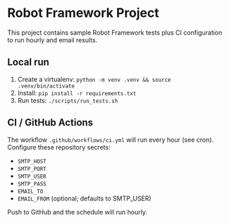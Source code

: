 # Robot Framework Project


This project contains sample Robot Framework tests plus CI configuration to run hourly and email results.


## Local run


1. Create a virtualenv: `python -m venv .venv && source .venv/bin/activate`
2. Install: `pip install -r requirements.txt`
3. Run tests: `./scripts/run_tests.sh`


## CI / GitHub Actions


The workflow `.github/workflows/ci.yml` will run every hour (see cron). Configure these repository secrets:
- `SMTP_HOST`
- `SMTP_PORT`
- `SMTP_USER`
- `SMTP_PASS`
- `EMAIL_TO`
- `EMAIL_FROM` (optional; defaults to SMTP_USER)


Push to GitHub and the schedule will run hourly.